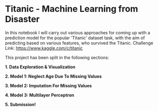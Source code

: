 # Titanic - Machine Learning from Disaster
In this notebook I will carry out various approaches for coming up with a prediction model for the popular 'Titanic' dataset task, with the aim of predicting based on various features, who survived the Titanic.
Challenge Link: https://www.kaggle.com/c/titanic

This project has been split in the following sections:

__1. Data Exploration & Visualization__

__2. Model 1: Neglect Age Due To Missing Values__

__3. Model 2: Imputation For Missing Values__

__4. Model 3: Multilayer Perceptron__

__5. Submission!__
